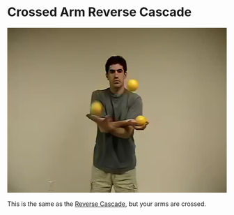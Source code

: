 # Crossed Arm Reverse Cascade

![CrossedArmReverseCascade](/resources/videos/poster/crossedreversecascade.jpg)

This is the same as the [Reverse Cascade](reversecascade.md), but your arms are crossed.

